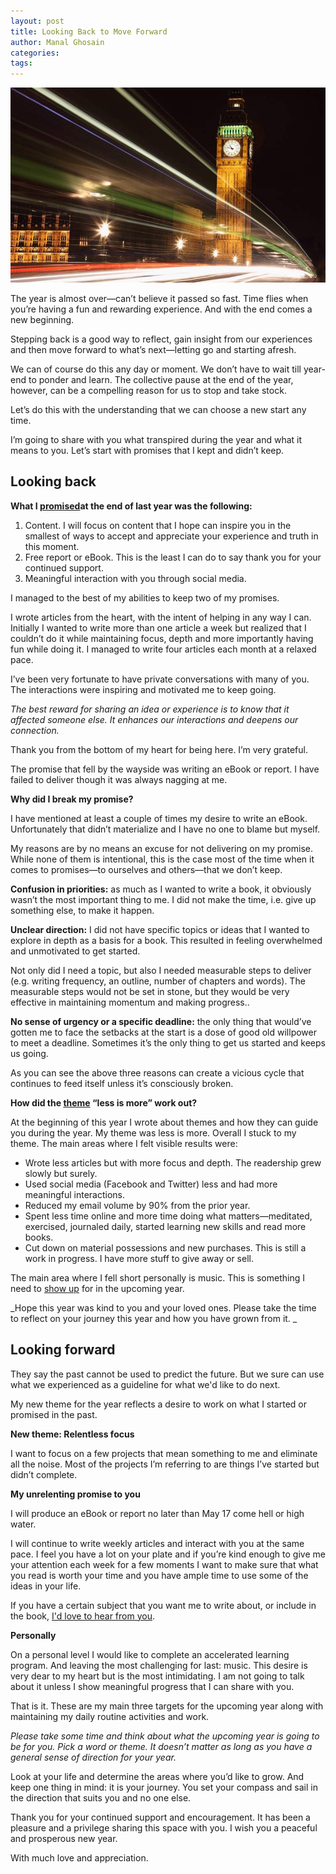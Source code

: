 ```yaml
---
layout: post
title: Looking Back to Move Forward
author: Manal Ghosain
categories:
tags:
---
```


![Time to look back](/images/looking-back.jpg)

The year is almost over—can’t believe it passed so fast. Time flies when you’re having a fun and rewarding experience. And with the end comes a new beginning.

Stepping back is a good way to reflect, gain insight from our experiences and then move forward to what’s next—letting go and starting afresh.

We can of course do this any day or moment. We don’t have to wait till year-end to ponder and learn. The collective pause at the end of the year, however, can be a compelling reason for us to stop and take stock.

Let’s do this with the understanding that we can choose a new start any time.

I’m going to share with you what transpired during the year and what it means to you. Let’s start with promises that I kept and didn’t keep.

## Looking back

**What I [promised](/2010-a-year-of-connection-and-gratitude/)at the end of last year was the following:**

1. Content. I will focus on content that I hope can inspire you in the smallest of ways to accept and appreciate your experience and truth in this moment. 
2. Free report or eBook. This is the least I can do to say thank you for your continued support. 
3. Meaningful interaction with you through social media.

I managed to the best of my abilities to keep two of my promises.

I wrote articles from the heart, with the intent of helping in any way I can. Initially I wanted to write more than one article a week but realized that I couldn’t do it while maintaining focus, depth and more importantly having fun while doing it. I managed to write four articles each month at a relaxed pace.

I’ve been very fortunate to have private conversations with many of you. The interactions were inspiring and motivated me to keep going. 

*The best reward for sharing an idea or experience is to know that it affected someone else. It enhances our interactions and deepens our connection.*

Thank you from the bottom of my heart for being here. I’m very grateful.

The promise that fell by the wayside was writing an eBook or report. I have failed to deliver though it was always nagging at me. 

**Why did I break my promise?** 

I have mentioned at least a couple of times my desire to write an eBook. Unfortunately that didn’t materialize and I have no one to blame but myself.

My reasons are by no means an excuse for not delivering on my promise. While none of them is intentional, this is the case most of the time when it comes to promises—to ourselves and others—that we don’t keep. 

**Confusion in priorities:** as much as I wanted to write a book, it obviously wasn’t the most important thing to me. I did not make the time, i.e. give up something else, to make it happen. 

**Unclear direction:** I did not have specific topics or ideas that I wanted to explore in depth as a basis for a book. This resulted in feeling overwhelmed and unmotivated to get started. 

Not only did I need a topic, but also I needed measurable steps to deliver (e.g. writing frequency, an outline, number of chapters and words). The measurable steps would not be set in stone, but they would be very effective in maintaining momentum and making progress.. 

**No sense of urgency or a specific deadline:** the only thing that would’ve gotten me to face the setbacks at the start is a dose of good old willpower to meet a deadline. Sometimes it’s the only thing to get us started and keeps us going. 

As you can see the above three reasons can create a vicious cycle that continues to feed itself unless it’s consciously broken. 

**How did the [theme](/a-new-theme/) “less is more” work out?** 

At the beginning of this year I wrote about themes and how they can guide you during the year. My theme was less is more. Overall I stuck to my theme. The main areas where I felt visible results were: 

  * Wrote less articles but with more focus and depth. The readership grew slowly but surely.
  * Used social media (Facebook and Twitter) less and had more meaningful interactions.
  * Reduced my email volume by 90% from the prior year.
  * Spent less time online and more time doing what matters—meditated, exercised, journaled daily, started learning new skills and read more books.
  * Cut down on material possessions and new purchases. This is still a work in progress. I have more stuff to give away or sell.

The main area where I fell short personally is music. This is something I need to [show up](/show-up-for-your-party/) for in the upcoming year.

 _Hope this year was kind to you and your loved ones. Please take the time to reflect on your journey this year and how you have grown from it. _

## Looking forward

They say the past cannot be used to predict the future. But we sure can use what we experienced as a guideline for what we'd like to do next.

My new theme for the year reflects a desire to work on what I started or promised in the past. 

**New theme: Relentless focus** 

I want to focus on a few projects that mean something to me and eliminate all the noise. Most of the projects I’m referring to are things I’ve started but didn’t complete. 

**My unrelenting promise to you**

I will produce an eBook or report no later than May 17 come hell or high water.

I will continue to write weekly articles and interact with you at the same pace. I feel you have a lot on your plate and if you’re kind enough to give me your attention each week for a few moments I want to make sure that what you read is worth your time and you have ample time to use some of the ideas in your life.

 If you have a certain subject that you want me to write about, or include in the book, [I'd love to hear from you](/contact/). 

**Personally** 

On a personal level I would like to complete an accelerated learning program. And leaving the most challenging for last: music. This desire is very dear to my heart but is the most intimidating. I am not going to talk about it unless I show meaningful progress that I can share with you.

That is it. These are my main three targets for the upcoming year along with maintaining my daily routine activities and work.

*Please take some time and think about what the upcoming year is going to be for you. Pick a word or theme. It doesn’t matter as long as you have a general sense of direction for your year.*

Look at your life and determine the areas where you’d like to grow. And keep one thing in mind: it is your journey. You set your compass and sail in the direction that suits you and no one else.

Thank you for your continued support and encouragement. It has been a pleasure and a privilege sharing this space with you. I wish you a peaceful and prosperous new year.

With much love and appreciation.